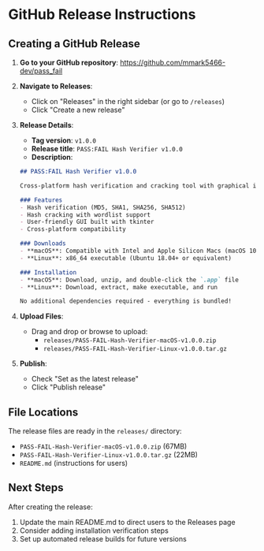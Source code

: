 # GitHub Release Instructions

## Creating a GitHub Release

1. **Go to your GitHub repository**: https://github.com/mmark5466-dev/pass_fail

2. **Navigate to Releases**:
   - Click on "Releases" in the right sidebar (or go to `/releases`)
   - Click "Create a new release"

3. **Release Details**:
   - **Tag version**: `v1.0.0`
   - **Release title**: `PASS:FAIL Hash Verifier v1.0.0`
   - **Description**:
   ```markdown
   ## PASS:FAIL Hash Verifier v1.0.0
   
   Cross-platform hash verification and cracking tool with graphical interface.
   
   ### Features
   - Hash verification (MD5, SHA1, SHA256, SHA512)
   - Hash cracking with wordlist support
   - User-friendly GUI built with tkinter
   - Cross-platform compatibility
   
   ### Downloads
   - **macOS**: Compatible with Intel and Apple Silicon Macs (macOS 10.14+)
   - **Linux**: x86_64 executable (Ubuntu 18.04+ or equivalent)
   
   ### Installation
   - **macOS**: Download, unzip, and double-click the `.app` file
   - **Linux**: Download, extract, make executable, and run
   
   No additional dependencies required - everything is bundled!
   ```

4. **Upload Files**:
   - Drag and drop or browse to upload:
     - `releases/PASS-FAIL-Hash-Verifier-macOS-v1.0.0.zip`
     - `releases/PASS-FAIL-Hash-Verifier-Linux-v1.0.0.tar.gz`

5. **Publish**:
   - Check "Set as the latest release"
   - Click "Publish release"

## File Locations
The release files are ready in the `releases/` directory:

- `PASS-FAIL-Hash-Verifier-macOS-v1.0.0.zip` (67MB)
- `PASS-FAIL-Hash-Verifier-Linux-v1.0.0.tar.gz` (22MB)
- `README.md` (instructions for users)

## Next Steps
After creating the release:
1. Update the main README.md to direct users to the Releases page
2. Consider adding installation verification steps
3. Set up automated release builds for future versions